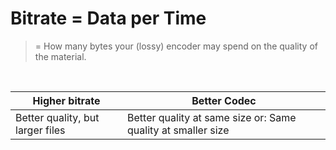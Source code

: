
# Bitrate = Data per Time

> = How many bytes your (lossy) encoder may spend on the quality of the material.

<p>&nbsp;</p>

| Higher bitrate | Better Codec |
| -------------- | ------------ |
| Better quality, but larger files | Better quality at same size or: Same quality at smaller size|
